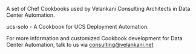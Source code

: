 A set of Chef Cookbooks used by Velankani Consulting Architects in Data Center Automation.

ucs-solo - A Cookbook for UCS Deployment Automation.

For more information and customized Cookbook development for Data Center Automation, talk to us via consulting@velankani.net

